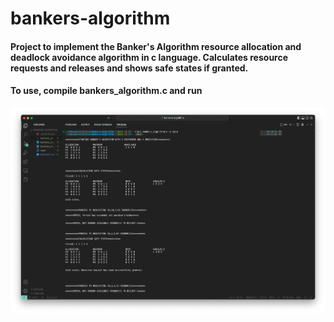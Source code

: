 # bankers-algorithm
#### Project to implement the Banker's Algorithm resource allocation and deadlock avoidance algorithm in c language. Calculates resource requests and releases and shows safe states if granted.
#### To use, compile bankers_algorithm.c and run

![1](images/1.png "1")
 
